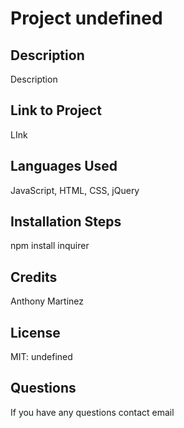 # Project undefined

  
  ## Description
  Description
  ## Link to Project
  LInk
  ## Languages Used
  JavaScript, HTML, CSS, jQuery
  ## Installation Steps
  npm install inquirer
  ## Credits
  Anthony Martinez
  ## License
  MIT: undefined
  ## Questions
  If you have any questions contact email
  
